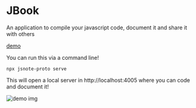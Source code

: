 # JBook

An application to compile your javascript code, document it and share it with others

[demo](https://i.imgur.com/Nn61YDp.mp4)


You can run this via a command line!
```
npx jsnote-proto serve
```


This will open a local server in http://localhost:4005 where you can code and document it!

![demo img](https://i.imgur.com/Cno6yFX.png)
